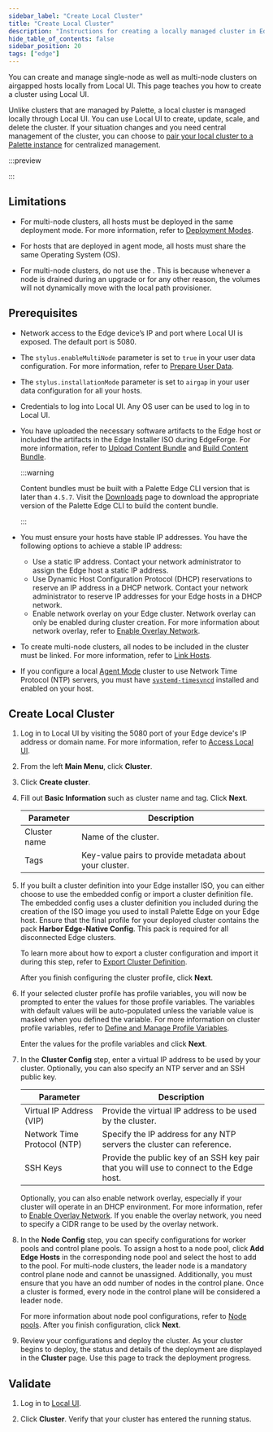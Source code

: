 ```yaml
---
sidebar_label: "Create Local Cluster"
title: "Create Local Cluster"
description: "Instructions for creating a locally managed cluster in Edge Host Management Console."
hide_table_of_contents: false
sidebar_position: 20
tags: ["edge"]
---
```


You can create and manage single-node as well as multi-node clusters on airgapped hosts locally from Local UI. This page
teaches you how to create a cluster using Local UI.

Unlike clusters that are managed by Palette, a local cluster is managed locally through Local UI. You can use Local UI to create, update, scale, and delete the cluster. If your situation changes and you need central management of the cluster, you can choose to [pair your local cluster to a Palette instance](./local-to-central.md) for centralized management.

:::preview

:::

## Limitations

- For multi-node clusters, all hosts must be deployed in the same deployment mode. For more information, refer to
  [Deployment Modes](../../../../deployment-modes/deployment-modes.md).

- For hosts that are deployed in agent mode, all hosts must share the same Operating System (OS).

<!-- prettier-ignore -->
- For multi-node clusters, do not use the
  <VersionedLink text="Local Path Provisioner Pack" url="/integrations/packs/?pack=csi-local-path-provisioner" />. This
  is because whenever a node is drained during an upgrade or for any other reason, the volumes will not dynamically move
  with the local path provisioner.

## Prerequisites

- Network access to the Edge device’s IP and port where Local UI is exposed. The default port is 5080.

- The `stylus.enableMultiNode` parameter is set to `true` in your user data configuration. For more information, refer
  to [Prepare User Data](../../edgeforge-workflow/prepare-user-data.md).

- The `stylus.installationMode` parameter is set to `airgap` in your user data configuration for all your hosts.

- Credentials to log into Local UI. Any OS user can be used to log in to Local UI.

- You have uploaded the necessary software artifacts to the Edge host or included the artifacts in the Edge Installer
  ISO during EdgeForge. For more information, refer to [Upload Content Bundle](./upload-content-bundle.md) and
  [Build Content Bundle](../../edgeforge-workflow/palette-canvos/build-content-bundle.md).

  :::warning

  Content bundles must be built with a Palette Edge CLI version that is later than `4.5.7`. Visit the
  [Downloads](../../../../spectro-downloads.md#palette-edge-cli) page to download the appropriate version of the Palette
  Edge CLI to build the content bundle.

  :::

- You must ensure your hosts have stable IP addresses. You have the following options to achieve a stable IP address:

  - Use a static IP address. Contact your network administrator to assign the Edge host a static IP address.
  - Use Dynamic Host Configuration Protocol (DHCP) reservations to reserve an IP address in a DHCP network. Contact your
    network administrator to reserve IP addresses for your Edge hosts in a DHCP network.
  - Enable network overlay on your Edge cluster. Network overlay can only be enabled during cluster creation. For more
    information about network overlay, refer to [Enable Overlay Network](../../networking/vxlan-overlay.md).

- To create multi-node clusters, all nodes to be included in the cluster must be linked. For more information, refer to
  [Link Hosts](./link-hosts.md).
- If you configure a local [Agent Mode](../../../../deployment-modes/agent-mode/agent-mode.md) cluster to use Network
  Time Protocol (NTP) servers, you must have
  [`systemd-timesyncd`](https://www.freedesktop.org/software/systemd/man/latest/systemd-timesyncd.service.html)
  installed and enabled on your host.

## Create Local Cluster

1. Log in to Local UI by visiting the 5080 port of your Edge device's IP address or domain name. For more information,
   refer to [Access Local UI](../host-management/access-console.md).

2. From the left **Main Menu**, click **Cluster**.

3. Click **Create cluster**.

4. Fill out **Basic Information** such as cluster name and tag. Click **Next**.

   | Parameter    | Description                                             |
   | ------------ | ------------------------------------------------------- |
   | Cluster name | Name of the cluster.                                    |
   | Tags         | Key-value pairs to provide metadata about your cluster. |

5. If you built a cluster definition into your Edge installer ISO, you can either choose to use the embedded config or
   import a cluster definition file. The embedded config uses a cluster definition you included during the creation of
   the ISO image you used to install Palette Edge on your Edge host. Ensure that the final profile for your deployed
   cluster contains the pack **Harbor Edge-Native Config**. This pack is required for all disconnected Edge clusters.

   To learn more about how to export a cluster configuration and import it during this step, refer to
   [Export Cluster Definition](./export-cluster-definition.md).

   After you finish configuring the cluster profile, click **Next**.

6. If your selected cluster profile has profile variables, you will now be prompted to enter the values for those
   profile variables. The variables with default values will be auto-populated unless the variable value is masked when
   you defined the variable. For more information on cluster profile variables, refer to
   [Define and Manage Profile Variables](../../../../profiles/cluster-profiles/create-cluster-profiles/define-profile-variables.md).

   Enter the values for the profile variables and click **Next**.

7. In the **Cluster Config** step, enter a virtual IP address to be used by your cluster. Optionally, you can also
   specify an NTP server and an SSH public key.

   | Parameter                   | Description                                                                              |
   | --------------------------- | ---------------------------------------------------------------------------------------- |
   | Virtual IP Address (VIP)    | Provide the virtual IP address to be used by the cluster.                                |
   | Network Time Protocol (NTP) | Specify the IP address for any NTP servers the cluster can reference.                    |
   | SSH Keys                    | Provide the public key of an SSH key pair that you will use to connect to the Edge host. |

   Optionally, you can also enable network overlay, especially if your cluster will operate in an DHCP environment. For
   more information, refer to [Enable Overlay Network](../../networking/vxlan-overlay.md). If you enable the overlay
   network, you need to specify a CIDR range to be used by the overlay network.

8. In the **Node Config** step, you can specify configurations for worker pools and control plane pools. To assign a
   host to a node pool, click **Add Edge Hosts** in the corresponding node pool and select the host to add to the pool.
   For multi-node clusters, the leader node is a mandatory control plane node and cannot be unassigned. Additionally,
   you must ensure that you have an odd number of nodes in the control plane. Once a cluster is formed, every node in
   the control plane will be considered a leader node.

   For more information about node pool configurations, refer to [Node pools](../../../cluster-management/node-pool.md).
   After you finish configuration, click **Next**.

9. Review your configurations and deploy the cluster. As your cluster begins to deploy, the status and details of the
   deployment are displayed in the **Cluster** page. Use this page to track the deployment progress.

## Validate

1. Log in to [Local UI](../host-management/access-console.md).

2. Click **Cluster**. Verify that your cluster has entered the running status.
